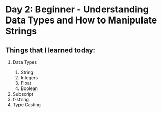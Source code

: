 <h1>Day 2: Beginner - Understanding Data Types and How to Manipulate Strings</h1>
<h2>Things that I learned today:</h2>
<ol>
  <li>Data Types</li>
    <ol>
      <li>String</li>
      <li>Integers</li>
      <li>Float</li>
      <li>Boolean</li>
    </ol>
  <li>Subscript</li>
  <li>f-string</li>
  <li>Type Casting</li>
</ol>
